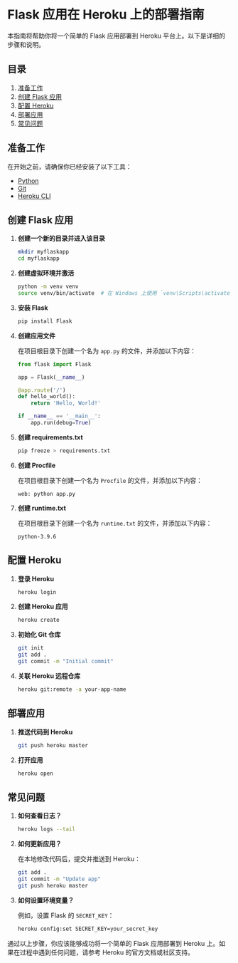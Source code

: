 # Flask 应用在 Heroku 上的部署指南

本指南将帮助你将一个简单的 Flask 应用部署到 Heroku 平台上。以下是详细的步骤和说明。

## 目录

1. [准备工作](#准备工作)
2. [创建 Flask 应用](#创建-Flask-应用)
3. [配置 Heroku](#配置-Heroku)
4. [部署应用](#部署应用)
5. [常见问题](#常见问题)

## 准备工作

在开始之前，请确保你已经安装了以下工具：

- [Python](https://www.python.org/downloads/)
- [Git](https://git-scm.com/downloads)
- [Heroku CLI](https://devcenter.heroku.com/articles/heroku-cli)

## 创建 Flask 应用

1. **创建一个新的目录并进入该目录**

    ```bash
    mkdir myflaskapp
    cd myflaskapp
    ```

2. **创建虚拟环境并激活**

    ```bash
    python -m venv venv
    source venv/bin/activate  # 在 Windows 上使用 `venv\Scripts\activate`
    ```

3. **安装 Flask**

    ```bash
    pip install Flask
    ```

4. **创建应用文件**

    在项目根目录下创建一个名为 `app.py` 的文件，并添加以下内容：

    ```python
    from flask import Flask

    app = Flask(__name__)

    @app.route('/')
    def hello_world():
        return 'Hello, World!'

    if __name__ == '__main__':
        app.run(debug=True)
    ```

5. **创建 requirements.txt**

    ```bash
    pip freeze > requirements.txt
    ```

6. **创建 Procfile**

    在项目根目录下创建一个名为 `Procfile` 的文件，并添加以下内容：

    ```
    web: python app.py
    ```

7. **创建 runtime.txt**

    在项目根目录下创建一个名为 `runtime.txt` 的文件，并添加以下内容：

    ```
    python-3.9.6
    ```

## 配置 Heroku

1. **登录 Heroku**

    ```bash
    heroku login
    ```

2. **创建 Heroku 应用**

    ```bash
    heroku create
    ```

3. **初始化 Git 仓库**

    ```bash
    git init
    git add .
    git commit -m "Initial commit"
    ```

4. **关联 Heroku 远程仓库**

    ```bash
    heroku git:remote -a your-app-name
    ```

## 部署应用

1. **推送代码到 Heroku**

    ```bash
    git push heroku master
    ```

2. **打开应用**

    ```bash
    heroku open
    ```

## 常见问题

1. **如何查看日志？**

    ```bash
    heroku logs --tail
    ```

2. **如何更新应用？**

    在本地修改代码后，提交并推送到 Heroku：

    ```bash
    git add .
    git commit -m "Update app"
    git push heroku master
    ```

3. **如何设置环境变量？**

    例如，设置 Flask 的 `SECRET_KEY`：

    ```bash
    heroku config:set SECRET_KEY=your_secret_key
    ```

通过以上步骤，你应该能够成功将一个简单的 Flask 应用部署到 Heroku 上。如果在过程中遇到任何问题，请参考 Heroku 的官方文档或社区支持。
